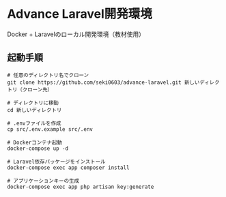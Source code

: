 # Advance Laravel開発環境

Docker + Laravelのローカル開発環境（教材使用）

## 起動手順
```
# 任意のディレクトリ名でクローン
git clone https://github.com/seki0603/advance-laravel.git 新しいディレクトリ（クローン先）

# ディレクトリに移動
cd 新しいディレクトリ

# .envファイルを作成
cp src/.env.example src/.env

# Dockerコンテナ起動
docker-compose up -d

# Laravel依存パッケージをインストール
docker-compose exec app composer install

# アプリケーションキーの生成
docker-compose exec app php artisan key:generate
```

